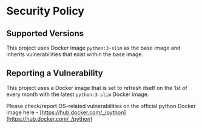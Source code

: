 # Security Policy

## Supported Versions

This project uses Docker image `python:3-slim` as the base image and inherits vulnerabilities that exist within the base image.

## Reporting a Vulnerability

This project uses a Docker image that is set to refresh itself on the 1st of every month with the latest  `python:3-slim` Docker image. 

Please check/report OS-related vulnerabilities on the official python Docker image here - [https://hub.docker.com/_/python](https://hub.docker.com/_/python)
